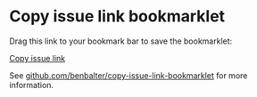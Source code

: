 # Copy issue link bookmarklet

Drag this link to your bookmark bar to save the bookmarklet:

<a href='javascript:(function(){var a,b,c;a=document.createElement("textarea"),b=document.getElementsByTagName("h1")[1].children[0].textContent.trim(),c=window.location.href,a.value="["+b+"]("+c+")",document.body.appendChild(a),a.select(),document.execCommand("copy"),a.remove()}).call(this);'>Copy issue link</a>

See [github.com/benbalter/copy-issue-link-bookmarklet](https://github.com/benbalter/copy-issue-link-bookmarklet) for more information.

